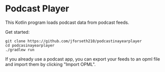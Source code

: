 # Podcast Player
This Kotlin program loads podcast data from podcast feeds.

Get started: 
```
git clone https://github.com/jforseth210/podcastinayearplayer
cd podcasinayearplayer
./gradlew run
```

If you already use a podcast app, you can export your feeds to an opml file and import them by clicking "Import OPML".